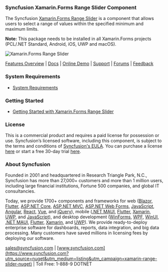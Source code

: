 ### Syncfusion Xamarin.Forms Range Slider Component
The Syncfusion [Xamarin.Forms Range Slider](https://www.syncfusion.com/xamarin-ui-controls/xamarin-range-slider?utm_source=nuget&utm_medium=listing&utm_campaign=xamarin-range-slider-nuget) is a component that allows users to select a range of values within the specified minimum and maximum limits.

**Note:** This package needs to be installed in all Xamarin.Forms projects (PCL/.NET Standard, Android, iOS, UWP and macOS).
	  
![Xamarin.Forms Range Slider](https://cdn.syncfusion.com/nuget-readme/xamarin/xamarin_forms_rangeslider.png)

[Features Overview](https://www.syncfusion.com/xamarin-ui-controls/xamarin-range-slider?utm_source=nuget&utm_medium=listing&utm_campaign=xamarin-range-slider-nuget) | [Docs](https://help.syncfusion.com/xamarin/range-slider/getting-started?utm_source=nuget&utm_medium=listing&utm_campaign=xamarin-range-slider-nuget) | [Online Demo](https://github.com/syncfusion/xamarin-demos?utm_source=nuget&utm_medium=listing&utm_campaign=xamarin-range-slider-nuget) | [Support](https://support.syncfusion.com/create?utm_source=nuget&utm_medium=listing&utm_campaign=xamarin-range-slider-nuget) | [Forums](https://www.syncfusion.com/forums/xamarin.forms?utm_source=nuget&utm_medium=listing&utm_campaign=xamarin-range-slider-nuget) | [Feedback](https://www.syncfusion.com/feedback/xamarin-forms?utm_source=nuget&utm_medium=listing&utm_campaign=xamarin-range-slider-nuget)

### System Requirements

* [System Requirements](https://help.syncfusion.com/xamarin/installation/system-requirements?utm_source=nuget&utm_medium=listing&utm_campaign=xamarin-range-slider-nuget)

### Getting Started

* [Getting Started with Xamarin.Forms Range Slider](https://help.syncfusion.com/xamarin/range-slider/getting-started?utm_source=nuget&utm_medium=listing&utm_campaign=xamarin-range-slider-nuget)

### License

This is a commercial product and requires a paid license for possession or use. Syncfusion’s licensed software, including this component, is subject to the terms and conditions of [Syncfusion's EULA](https://www.syncfusion.com/eula/es/?utm_source=nuget&utm_medium=listing&utm_campaign=xamarin-range-slider-nuget). You can purchase a license [here](https://www.syncfusion.com/sales/products?utm_source=nuget&utm_medium=listing&utm_campaign=xamarin-range-slider-nuget) or start a free 30-day trial [here](https://www.syncfusion.com/account/manage-trials/start-trials?utm_source=nuget&utm_medium=listing&utm_campaign=xamarin-range-slider-nuget).

### About Syncfusion

Founded in 2001 and headquartered in Research Triangle Park, N.C., Syncfusion has more than 27,000+ customers and more than 1 million users, including large financial institutions, Fortune 500 companies, and global IT consultancies.
 
Today, we provide 1700+ components and frameworks for web ([Blazor](https://www.syncfusion.com/blazor-components?utm_source=nuget&utm_medium=listing&utm_campaign=xamarin-range-slider-nuget), [Flutter](https://www.syncfusion.com/flutter-widgets?utm_source=nuget&utm_medium=listing&utm_campaign=xamarin-range-slider-nuget), [ASP.NET Core](https://www.syncfusion.com/aspnet-core-ui-controls?utm_source=nuget&utm_medium=listing&utm_campaign=xamarin-range-slider-nuget), [ASP.NET MVC](https://www.syncfusion.com/aspnet-mvc-ui-controls?utm_source=nuget&utm_medium=listing&utm_campaign=xamarin-range-slider-nuget), [ASP.NET Web Forms](https://www.syncfusion.com/jquery/aspnet-webforms-ui-controls?utm_source=nuget&utm_medium=listing&utm_campaign=xamarin-range-slider-nuget), [JavaScript](https://www.syncfusion.com/javascript-ui-controls?utm_source=nuget&utm_medium=listing&utm_campaign=xamarin-range-slider-nuget), [Angular](https://www.syncfusion.com/angular-ui-components?utm_source=nuget&utm_medium=listing&utm_campaign=xamarin-range-slider-nuget), [React](https://www.syncfusion.com/react-ui-components?utm_source=nuget&utm_medium=listing&utm_campaign=xamarin-range-slider-nuget), [Vue](https://www.syncfusion.com/vue-ui-components?utm_source=nuget&utm_medium=listing&utm_campaign=xamarin-range-slider-nuget), and [jQuery](https://www.syncfusion.com/jquery-ui-widgets?utm_source=nuget&utm_medium=listing&utm_campaign=xamarin-range-slider-nuget)), mobile ([.NET MAUI](https://www.syncfusion.com/maui-controls?utm_source=nuget&utm_medium=listing&utm_campaign=xamarin-range-slider-nuget), [Flutter](https://www.syncfusion.com/flutter-widgets?utm_source=nuget&utm_medium=listing&utm_campaign=xamarin-range-slider-nuget), [Xamarin](https://www.syncfusion.com/xamarin-ui-controls?utm_source=nuget&utm_medium=listing&utm_campaign=xamarin-range-slider-nuget), [UWP](https://www.syncfusion.com/uwp-ui-controls?utm_source=nuget&utm_medium=listing&utm_campaign=xamarin-range-slider-nuget), and [JavaScript](https://www.syncfusion.com/javascript-ui-controls?utm_source=nuget&utm_medium=listing&utm_campaign=xamarin-range-slider-nuget)), and desktop development ([WinForms](https://www.syncfusion.com/winforms-ui-controls?utm_source=nuget&utm_medium=listing&utm_campaign=xamarin-range-slider-nuget), [WPF](https://www.syncfusion.com/wpf-controls?utm_source=nuget&utm_medium=listing&utm_campaign=xamarin-range-slider-nuget), [WinUI](https://www.syncfusion.com/winui-controls?utm_source=nuget&utm_medium=listing&utm_campaign=xamarin-range-slider-nuget), [.NET MAUI](https://www.syncfusion.com/maui-controls?utm_source=nuget&utm_medium=listing&utm_campaign=xamarin-range-slider-nuget), [Flutter](https://www.syncfusion.com/flutter-widgets?utm_source=nuget&utm_medium=listing&utm_campaign=xamarin-range-slider-nuget), [Xamarin](https://www.syncfusion.com/xamarin-ui-controls?utm_source=nuget&utm_medium=listing&utm_campaign=xamarin-range-slider-nuget), and [UWP](https://www.syncfusion.com/uwp-ui-controls?utm_source=nuget&utm_medium=listing&utm_campaign=xamarin-range-slider-nuget)). We provide ready-to-deploy enterprise software for dashboards, reports, data integration, and big data processing. Many customers have saved millions in licensing fees by deploying our software.

[sales@syncfusion.com](mailto:sales@syncfusion.com?Subject=Syncfusion%20Xamarin.Forms%20Range%20Slider-%20NuGet) | [www.syncfusion.com](https://www.syncfusion.com?utm_source=nuget&utm_medium=listing&utm_campaign=xamarin-range-slider-nuget) | Toll Free: 1-888-9 DOTNET 